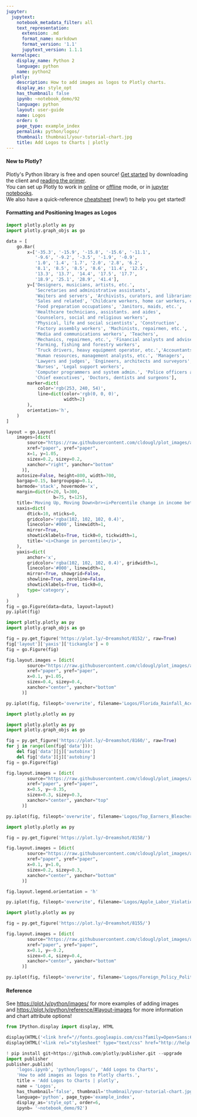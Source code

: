 ```yaml
---
jupyter:
  jupytext:
    notebook_metadata_filter: all
    text_representation:
      extension: .md
      format_name: markdown
      format_version: '1.1'
      jupytext_version: 1.1.1
  kernelspec:
    display_name: Python 2
    language: python
    name: python2
  plotly:
    description: How to add images as logos to Plotly charts.
    display_as: style_opt
    has_thumbnail: false
    ipynb: ~notebook_demo/92
    language: python
    layout: user-guide
    name: Logos
    order: 6
    page_type: example_index
    permalink: python/logos/
    thumbnail: thumbnail/your-tutorial-chart.jpg
    title: Add Logos to Charts | plotly
---
```


#### New to Plotly?
Plotly's Python library is free and open source! [Get started](https://plot.ly/python/getting-started/) by downloading the client and [reading the primer](https://plot.ly/python/getting-started/).
<br>You can set up Plotly to work in [online](https://plot.ly/python/getting-started/#initialization-for-online-plotting) or [offline](https://plot.ly/python/getting-started/#initialization-for-offline-plotting) mode, or in [jupyter notebooks](https://plot.ly/python/getting-started/#start-plotting-online).
<br>We also have a quick-reference [cheatsheet](https://images.plot.ly/plotly-documentation/images/python_cheat_sheet.pdf) (new!) to help you get started!


#### Formatting and Positioning Images as Logos

```python
import plotly.plotly as py
import plotly.graph_objs as go

data = [
    go.Bar(
        x=['-35.3', '-15.9', '-15.8', '-15.6', '-11.1',
           '-9.6', '-9.2', '-3.5', '-1.9', '-0.9',
           '1.0', '1.4', '1.7', '2.0', '2.8', '6.2',
           '8.1', '8.5', '8.5', '8.6', '11.4', '12.5',
           '13.3', '13.7', '14.4', '17.5', '17.7',
           '18.9', '25.1', '28.9', '41.4'],
        y=['Designers, musicians, artists, etc.',
           'Secretaries and administrative assistants',
           'Waiters and servers', 'Archivists, curators, and librarians',
           'Sales and related', 'Childcare workers, home car workers, etc.',
           'Food preparation occupations', 'Janitors, maids, etc.',
           'Healthcare technicians, assistants. and aides',
           'Counselors, social and religious workers',
           'Physical, life and social scientists', 'Construction',
           'Factory assembly workers', 'Machinists, repairmen, etc.',
           'Media and communications workers', 'Teachers',
           'Mechanics, repairmen, etc.', 'Financial analysts and advisers',
           'Farming, fishing and forestry workers',
           'Truck drivers, heavy equipment operator, etc.','Accountants and auditors',
           'Human resources, management analysts, etc.', 'Managers',
           'Lawyers and judges', 'Engineers, architects and surveyors',
           'Nurses', 'Legal support workers',
           'Computer programmers and system admin.', 'Police officers and firefighters',
           'Chief executives', 'Doctors, dentists and surgeons'],
        marker=dict(
            color='rgb(253, 240, 54)',
            line=dict(color='rgb(0, 0, 0)',
                      width=2)
        ),
        orientation='h',
    )
]

layout = go.Layout(
    images=[dict(
        source="https://raw.githubusercontent.com/cldougl/plot_images/add_r_img/vox.png",
        xref="paper", yref="paper",
        x=1, y=1.05,
        sizex=0.2, sizey=0.2,
        xanchor="right", yanchor="bottom"
      )],
    autosize=False, height=800, width=700,
    bargap=0.15, bargroupgap=0.1,
    barmode='stack', hovermode='x',
    margin=dict(r=20, l=300,
                  b=75, t=125),
    title='Moving Up, Moving Down<br><i>Percentile change in income between childhood and adulthood</i>',
    xaxis=dict(
        dtick=10, nticks=0,
        gridcolor='rgba(102, 102, 102, 0.4)',
        linecolor='#000', linewidth=1,
        mirror=True,
        showticklabels=True, tick0=0, tickwidth=1,
        title='<i>Change in percentile</i>',
    ),
    yaxis=dict(
        anchor='x',
        gridcolor='rgba(102, 102, 102, 0.4)', gridwidth=1,
        linecolor='#000', linewidth=1,
        mirror=True, showgrid=False,
        showline=True, zeroline=False,
        showticklabels=True, tick0=0,
        type='category',
    )
)
fig = go.Figure(data=data, layout=layout)
py.iplot(fig)
```

```python
import plotly.plotly as py
import plotly.graph_objs as go

fig = py.get_figure('https://plot.ly/~Dreamshot/8152/', raw=True)
fig['layout']['yaxis']['tickangle'] = 0
fig = go.Figure(fig)

fig.layout.images = [dict(
        source="https://raw.githubusercontent.com/cldougl/plot_images/add_r_img/accuweather.jpeg",
        xref="paper", yref="paper",
        x=0.1, y=1.05,
        sizex=0.4, sizey=0.4,
        xanchor="center", yanchor="bottom"
      )]

py.iplot(fig, fileopt='overwrite', filename='Logos/Florida_Rainfall_AccuWeather')
```

```python
import plotly.plotly as py

import plotly.plotly as py
import plotly.graph_objs as go

fig = py.get_figure('https://plot.ly/~Dreamshot/8160/', raw=True)
for j in range(len(fig['data'])):
    del fig['data'][j]['autobinx']
    del fig['data'][j]['autobiny']
fig = go.Figure(fig)

fig.layout.images = [dict(
        source="https://raw.githubusercontent.com/cldougl/plot_images/add_r_img/bleacherreport.png",
        xref="paper", yref="paper",
        x=0.5, y=-0.35,
        sizex=0.3, sizey=0.3,
        xanchor="center", yanchor="top"
      )]

py.iplot(fig, fileopt='overwrite', filename='Logos/Top_Earners_BleacherReport')
```

```python
import plotly.plotly as py

fig = py.get_figure('https://plot.ly/~Dreamshot/8158/')

fig.layout.images = [dict(
        source="https://raw.githubusercontent.com/cldougl/plot_images/add_r_img/theverge.png",
        xref="paper", yref="paper",
        x=0.1, y=1.0,
        sizex=0.2, sizey=0.3,
        xanchor="center", yanchor="bottom"
      )]

fig.layout.legend.orientation = 'h'

py.iplot(fig, fileopt='overwrite', filename='Logos/Apple_Labor_Violations_TheVerge')
```

```python
import plotly.plotly as py

fig = py.get_figure('https://plot.ly/~Dreamshot/8155/')

fig.layout.images = [dict(
        source="https://raw.githubusercontent.com/cldougl/plot_images/add_r_img/politico.png",
        xref="paper", yref="paper",
        x=0.1, y=-0.2,
        sizex=0.4, sizey=0.4,
        xanchor="center", yanchor="bottom"
      )]

py.iplot(fig, fileopt='overwrite', filename='Logos/Foreign_Policy_Politico')
```

#### Reference
See https://plot.ly/python/images/ for more examples of adding images<br>
and https://plot.ly/python/reference/#layout-images for more information and chart attribute options!

```python
from IPython.display import display, HTML

display(HTML('<link href="//fonts.googleapis.com/css?family=Open+Sans:600,400,300,200|Inconsolata|Ubuntu+Mono:400,700" rel="stylesheet" type="text/css" />'))
display(HTML('<link rel="stylesheet" type="text/css" href="http://help.plot.ly/documentation/all_static/css/ipython-notebook-custom.css">'))

! pip install git+https://github.com/plotly/publisher.git --upgrade
import publisher
publisher.publish(
    'logos.ipynb', 'python/logos/', 'Add Logos to Charts',
    'How to add images as logos to Plotly charts.',
    title = 'Add Logos to Charts | plotly',
    name = 'Logos',
    has_thumbnail='false', thumbnail='thumbnail/your-tutorial-chart.jpg',
    language='python', page_type='example_index',
    display_as='style_opt', order=6,
    ipynb= '~notebook_demo/92')
```

```python

```
